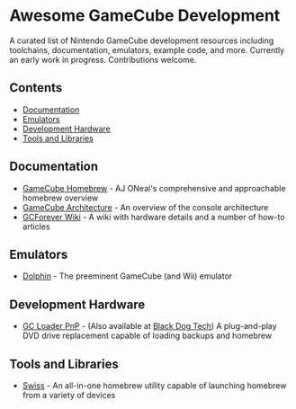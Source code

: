 # Awesome GameCube Development

A curated list of Nintendo GameCube development resources including toolchains, documentation, emulators, example code, and more. Currently an early work in progress. Contributions welcome.

## Contents

* [Documentation](#documentation)
* [Emulators](#emulators)
* [Development Hardware](#development-hardware)
* [Tools and Libraries](#tools-and-libraries)

## Documentation

* [GameCube Homebrew](https://gchomebrew.com) - AJ ONeal's comprehensive and approachable homebrew overview
* [GameCube Architecture](https://www.copetti.org/writings/consoles/gamecube/) - An overview of the console architecture
* [GCForever Wiki](https://www.gc-forever.com/wiki/) - A wiki with hardware details and a number of how-to articles

## Emulators

* [Dolphin](https://dolphin-emu.org) - The preeminent GameCube (and Wii) emulator

## Development Hardware

* [GC Loader PnP](https://gc-loader.com) - (Also available at [Black Dog Tech](https://www.black-dog.tech/gc-loader-pnp.html)) A plug-and-play DVD drive replacement capable of loading backups and homebrew

## Tools and Libraries

* [Swiss](https://github.com/emukidid/swiss-gc) - An all-in-one homebrew utility capable of launching homebrew from a variety of devices
